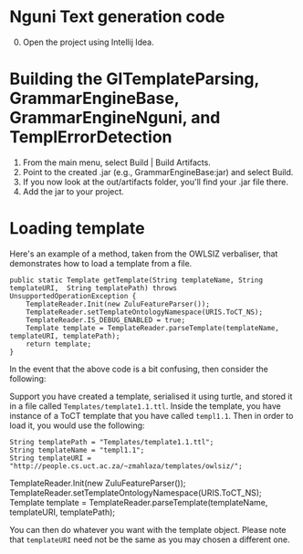 # Nguni Text generation code

0. Open the  project using Intellij Idea.

# Building the GITemplateParsing, GrammarEngineBase, GrammarEngineNguni, and TemplErrorDetection

1. From the main menu, select Build | Build Artifacts.
2. Point to the created .jar (e.g., GrammarEngineBase:jar) and select Build.
3. If you now look at the out/artifacts folder, you'll find your .jar file there.
4. Add the jar to your project.

# Loading template 

Here's an example of a method, taken from the OWLSIZ verbaliser, that demonstrates how to load a template from a file.

    public static Template getTemplate(String templateName, String templateURI,  String templatePath) throws UnsupportedOperationException {
        TemplateReader.Init(new ZuluFeatureParser());
        TemplateReader.setTemplateOntologyNamespace(URIS.ToCT_NS);
        TemplateReader.IS_DEBUG_ENABLED = true;
        Template template = TemplateReader.parseTemplate(templateName, templateURI, templatePath);
        return template;
    }

In the event that the above code is a bit confusing, then consider the following:

Support you have created a template, serialised it using turtle, and stored it in a file called `Templates/template1.1.ttl`. Inside the template, you have instance of a ToCT template that you have called `templ1.1`. Then in order to load it, you would use the following:


    String templatePath = "Templates/template1.1.ttl";
    String templateName = "templ1.1";
    String templateURI = "http://people.cs.uct.ac.za/~zmahlaza/templates/owlsiz/";

TemplateReader.Init(new ZuluFeatureParser());
TemplateReader.setTemplateOntologyNamespace(URIS.ToCT_NS);
Template template = TemplateReader.parseTemplate(templateName, templateURI, templatePath);

You can then do whatever you want with the template object. Please note that `templateURI` need not be the same as you may chosen a different one.